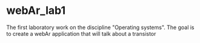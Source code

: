 # webAr_lab1
The first laboratory work on the discipline "Operating systems". The goal is to create a webAr application that will talk about a transistor
